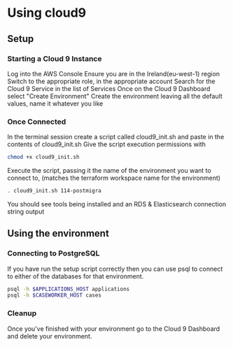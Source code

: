 # Using cloud9

## Setup

### Starting a Cloud 9 Instance

Log into the AWS Console
Ensure you are in the Ireland(eu-west-1) region
Switch to the appropriate role, in the appropriate account
Search for the Cloud 9 Service in the list of Services
Once on the Cloud 9 Dashboard select "Create Environment"
Create the environment leaving all the default values, name it whatever you like

### Once Connected

In the terminal session create a script called cloud9_init.sh and paste in the contents of cloud9_init.sh
Give the script execution permissions with

``` bash
chmod +x cloud9_init.sh
```

Execute the script, passing it the name of the environment you want to connect to, (matches the terraform workspace name for the environment)

``` bash
. cloud9_init.sh 114-postmigra
```

You should see tools being installed and an RDS & Elasticsearch connection string output

## Using the environment

### Connecting to PostgreSQL

If you have run the setup script correctly then you can use psql to connect to either of the databases for that environment.

``` bash
psql -h $APPLICATIONS_HOST applications
psql -h $CASEWORKER_HOST cases
```

### Cleanup

Once you've finished with your environment go to the Cloud 9 Dashboard and delete your environment.
